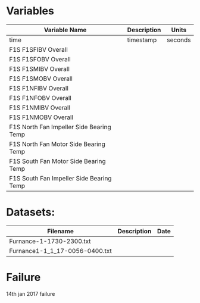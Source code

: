 # Variables

| Variable Name | Description | Units |
|---|---|---|
| time | timestamp | seconds |
| F1S F1SFIBV Overall | | |
| F1S F1SFOBV Overall | | |
| F1S F1SMIBV Overall | | |
| F1S F1SMOBV Overall | | |
| F1S F1NFIBV Overall | | |
| F1S F1NFOBV Overall | | |
| F1S F1NMIBV Overall |  | |
| F1S F1NMOBV Overall | | |
| F1S North Fan Impeller Side Bearing Temp | | |
| F1S North Fan Motor Side Bearing Temp | | |
| F1S South Fan Motor Side Bearing Temp | | |
| F1S South Fan Impeller Side Bearing Temp| | |

# Datasets:

| Filename | Description | Date |
|---|---|---|
| Furnance-1-1730-2300.txt|   ||
| Furnance1-1_1_17-0056-0400.txt|   ||

# Failure 
14th jan 2017 failure
